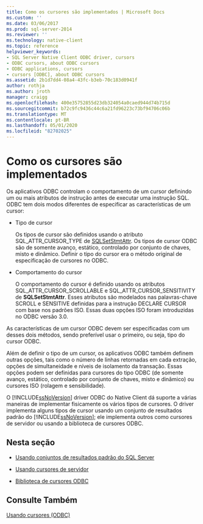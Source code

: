 ```yaml
---
title: Como os cursores são implementados | Microsoft Docs
ms.custom: ''
ms.date: 03/06/2017
ms.prod: sql-server-2014
ms.reviewer: ''
ms.technology: native-client
ms.topic: reference
helpviewer_keywords:
- SQL Server Native Client ODBC driver, cursors
- ODBC cursors, about ODBC cursors
- ODBC applications, cursors
- cursors [ODBC], about ODBC cursors
ms.assetid: 2b1d7dd4-08a4-43fc-b3eb-70c183d0941f
author: rothja
ms.author: jroth
manager: craigg
ms.openlocfilehash: 400e35752855d23db324054a0caed944d74b715d
ms.sourcegitcommit: b72c9fc9436c44c6a21fd96223c73bf94706c06b
ms.translationtype: MT
ms.contentlocale: pt-BR
ms.lasthandoff: 05/01/2020
ms.locfileid: "82702025"
---
```

# <a name="how-cursors-are-implemented"></a>Como os cursores são implementados
  Os aplicativos ODBC controlam o comportamento de um cursor definindo um ou mais atributos de instrução antes de executar uma instrução SQL. ODBC tem dois modos diferentes de especificar as características de um cursor:  
  
-   Tipo de cursor  
  
     Os tipos de cursor são definidos usando o atributo SQL_ATTR_CURSOR_TYPE de [SQLSetStmtAttr](../../native-client-odbc-api/sqlsetstmtattr.md). Os tipos de cursor ODBC são de somente avanço, estático, controlado por conjunto de chaves, misto e dinâmico. Definir o tipo do cursor era o método original de especificação de cursores no ODBC.  
  
-   Comportamento do cursor  
  
     O comportamento do cursor é definido usando os atributos SQL_ATTR_CURSOR_SCROLLABLE e SQL_ATTR_CURSOR_SENSITIVITY de **SQLSetStmtAttr**. Esses atributos são modelados nas palavras-chave SCROLL e SENSITIVE definidas para a instrução DECLARE CURSOR com base nos padrões ISO. Essas duas opções ISO foram introduzidas no ODBC versão 3.0.  
  
 As características de um cursor ODBC devem ser especificadas com um desses dois métodos, sendo preferível usar o primeiro, ou seja, tipo do cursor ODBC.  
  
 Além de definir o tipo de um cursor, os aplicativos ODBC também definem outras opções, tais como o número de linhas retornadas em cada extração, opções de simultaneidade e níveis de isolamento da transação. Essas opções podem ser definidas para cursores do tipo ODBC (de somente avanço, estático, controlado por conjunto de chaves, misto e dinâmico) ou cursores ISO (rolagem e sensibilidade).  
  
 O [!INCLUDE[ssNoVersion](../../../includes/ssnoversion-md.md)] driver ODBC do Native Client dá suporte a várias maneiras de implementar fisicamente os vários tipos de cursores. O driver implementa alguns tipos de cursor usando um conjunto de resultados padrão do [!INCLUDE[ssNoVersion](../../../includes/ssnoversion-md.md)]; ele implementa outros como cursores de servidor ou usando a biblioteca de cursores ODBC.  
  
## <a name="in-this-section"></a>Nesta seção  
  
-   [Usando conjuntos de resultados padrão do SQL Server](using-sql-server-default-result-sets.md)  
  
-   [Usando cursores de servidor](using-server-cursors.md)  
  
-   [Biblioteca de cursores ODBC](odbc-cursor-library.md)  
  
## <a name="see-also"></a>Consulte Também  
 [Usando cursores &#40;ODBC&#41;](../using-cursors-odbc.md)  
  
  
